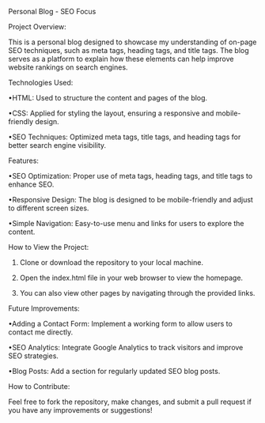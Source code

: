 
Personal Blog - SEO Focus

Project Overview:

This is a personal blog designed to showcase my understanding of on-page SEO techniques, such as meta tags, heading tags, and title tags. The blog serves as a platform to explain how these elements can help improve website rankings on search engines.

Technologies Used:

•HTML: Used to structure the content and pages of the blog.

•CSS: Applied for styling the layout, ensuring a responsive and mobile-friendly design.

•SEO Techniques: Optimized meta tags, title tags, and heading tags for better search engine visibility.


Features:

•SEO Optimization: Proper use of meta tags, heading tags, and title tags to enhance SEO.

•Responsive Design: The blog is designed to be mobile-friendly and adjust to different screen sizes.

•Simple Navigation: Easy-to-use menu and links for users to explore the content.


How to View the Project:

1. Clone or download the repository to your local machine.


2. Open the index.html file in your web browser to view the homepage.


3. You can also view other pages by navigating through the provided links.



Future Improvements:

•Adding a Contact Form: Implement a working form to allow users to contact me directly.

•SEO Analytics: Integrate Google Analytics to track visitors and improve SEO strategies.

•Blog Posts: Add a section for regularly updated SEO blog posts.


How to Contribute:

Feel free to fork the repository, make changes, and submit a pull request if you have any improvements or suggestions!
